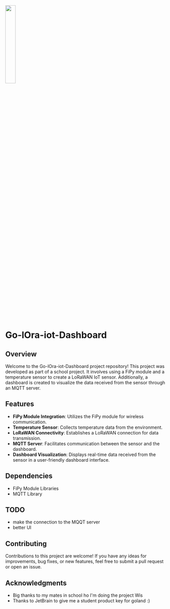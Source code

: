 <img src="https://cdn.discordapp.com/attachments/1183813287603875932/1221022782880743435/Design_sans_titre.png?ex=66111114&is=65fe9c14&hm=d3f3dc4df33a895059151637f78b6f7dc6471909a632f0083616dc51ad426d11&" width="25%">

# Go-lOra-iot-Dashboard


## Overview
Welcome to the Go-lOra-iot-Dashboard project repository! This project was developed as part of a school project. It involves using a FiPy module and a temperature sensor to create a LoRaWAN IoT sensor. Additionally, a dashboard is created to visualize the data received from the sensor through an MQTT server.

## Features
- **FiPy Module Integration**: Utilizes the FiPy module for wireless communication.
- **Temperature Sensor**: Collects temperature data from the environment.
- **LoRaWAN Connectivity**: Establishes a LoRaWAN connection for data transmission.
- **MQTT Server**: Facilitates communication between the sensor and the dashboard.
- **Dashboard Visualization**: Displays real-time data received from the sensor in a user-friendly dashboard interface.

## Dependencies
- FiPy Module Libraries
- MQTT Library
  
## TODO
- make the connection to the MQQT server 
- better UI

## Contributing
Contributions to this project are welcome! If you have any ideas for improvements, bug fixes, or new features, feel free to submit a pull request or open an issue.

## Acknowledgments
- Big thanks to my mates in school ho I'm doing the project Wis
- Thanks to JetBrain to give me a student product key for goland :) 


